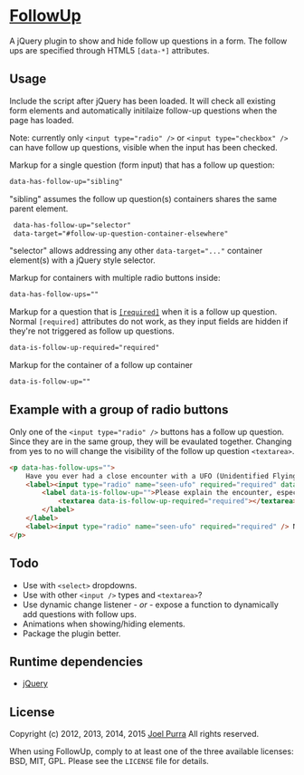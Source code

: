 # [FollowUp](https://github.com/joelpurra/followup)

A jQuery plugin to show and hide follow up questions in a form. The follow ups are specified through HTML5 `[data-*]` attributes.



## Usage
Include the script after jQuery has been loaded. It will check all existing form elements
and automatically initilaize follow-up questions when the page has loaded.

Note: currently only `<input type="radio" />` or `<input type="checkbox" />` can have follow up
questions, visible when the input has been checked.

Markup for a single question (form input) that has a follow up question:

```html
data-has-follow-up="sibling"
```

 "sibling" assumes the follow up question(s) containers shares the same parent element.

```html
 data-has-follow-up="selector"
 data-target="#follow-up-question-container-elsewhere"
 ```
"selector" allows addressing any other `data-target="..."` container element(s) with a jQuery style selector.

Markup for containers with multiple radio buttons inside:

```html
data-has-follow-ups=""
```

Markup for a question that is [`[required]`](https://www.w3.org/WAI/GL/wiki/Techniques/HTML5/Using_the_required_attribute_to_indicate_a_required_input_field) when it is a follow up question. Normal `[required]` attributes do not work, as they input fields are hidden if they're not triggered as follow up questions.

```html
data-is-follow-up-required="required"
```


Markup for the container of a follow up container

```html
data-is-follow-up=""
```



## Example with a group of radio buttons
Only one of the `<input type="radio" />` buttons has a follow up question. Since they are in
the same group, they will be evaulated together. Changing from yes to no will change the
visibility of the follow up question `<textarea>`.

```html
<p data-has-follow-ups="">
    Have you ever had a close encounter with a UFO (Unidentified Flying Object)?
    <label><input type="radio" name="seen-ufo" required="required" data-has-follow-up="sibling" /> Yes
        <label data-is-follow-up="">Please explain the encounter, especially what kind it was
            <textarea data-is-follow-up-required="required"></textarea>
        </label>
    </label>
    <label><input type="radio" name="seen-ufo" required="required" /> No</label>
</p>
```



## Todo
- Use with `<select>` dropdowns.
- Use with other `<input />` types and `<textarea>`?
- Use dynamic change listener - *or* - expose a function to dynamically add questions with follow ups.
- Animations when showing/hiding elements.
- Package the plugin better.



## Runtime dependencies
- [jQuery](https://jquery.com/)



## License
Copyright (c) 2012, 2013, 2014, 2015 [Joel Purra](https://joelpurra.com/)
All rights reserved.

When using FollowUp, comply to at least one of the three available licenses: BSD, MIT, GPL. Please see the `LICENSE` file for details.
